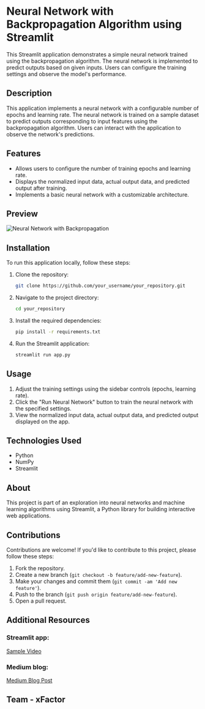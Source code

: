 # Neural Network with Backpropagation Algorithm using Streamlit

This Streamlit application demonstrates a simple neural network trained using the backpropagation algorithm. The neural network is implemented to predict outputs based on given inputs. Users can configure the training settings and observe the model's performance.

## Description

This application implements a neural network with a configurable number of epochs and learning rate. The neural network is trained on a sample dataset to predict outputs corresponding to input features using the backpropagation algorithm. Users can interact with the application to observe the network's predictions.

## Features

- Allows users to configure the number of training epochs and learning rate.
- Displays the normalized input data, actual output data, and predicted output after training.
- Implements a basic neural network with a customizable architecture.

## Preview

![Neural Network with Backpropagation](https://mainpy-qjwbkc9qsuac6yef8g55u4.streamlit.app/)

## Installation

To run this application locally, follow these steps:

1. Clone the repository:
   ```bash
   git clone https://github.com/your_username/your_repository.git
   ```
2. Navigate to the project directory:
   ```bash
   cd your_repository
   ```
3. Install the required dependencies:
   ```bash
   pip install -r requirements.txt
   ```
4. Run the Streamlit application:
   ```bash
   streamlit run app.py
   ```
## Usage

1. Adjust the training settings using the sidebar controls (epochs, learning rate).
2. Click the "Run Neural Network" button to train the neural network with the specified settings.
3. View the normalized input data, actual output data, and predicted output displayed on the app.

## Technologies Used

- Python
- NumPy
- Streamlit

## About

This project is part of an exploration into neural networks and machine learning algorithms using Streamlit, a Python library for building interactive web applications.

## Contributions

Contributions are welcome! If you'd like to contribute to this project, please follow these steps:

1. Fork the repository.
2. Create a new branch (`git checkout -b feature/add-new-feature`).
3. Make your changes and commit them (`git commit -am 'Add new feature'`).
4. Push to the branch (`git push origin feature/add-new-feature`).
5. Open a pull request.

## Additional Resources

### Streamlit app:
[Sample Video](https://drive.google.com/file/d/1Gfsu9T5AurTVMjtSsDIZwXHPKc9NGmCe/view?usp=sharing)

### Medium blog:
[Medium Blog Post](https://medium.com/@prabhuprabhakar647/title-building-a-simple-neural-network-with-streamlit-51237d1cfdf3)  

## Team - xFactor
